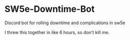 # SW5e-Downtime-Bot
Discord bot for rolling downtime and complications in sw5e

I threw this together in like 6 hours, so don't kill me.
